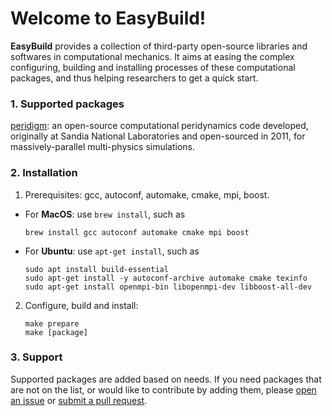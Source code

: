 Welcome to EasyBuild!
================

**EasyBuild** provides a collection of third-party open-source libraries and softwares in computational mechanics. It aims at easing the complex configuring, building and installing processes of these computational packages, and thus helping researchers to get a quick start. 

### 1. Supported packages

[peridigm](https://github.com/peridigm/peridigm.git): an open-source computational peridynamics code developed, originally at Sandia National Laboratories and open-sourced in 2011, for massively-parallel multi-physics simulations.

### 2. Installation

 1. Prerequisites: gcc, autoconf, automake, cmake, mpi, boost.

   - For **MacOS**: use ``brew install``, such as

       ```
       brew install gcc autoconf automake cmake mpi boost
       ```

   - For **Ubuntu**: use ``apt-get install``, such as

       ```
       sudo apt install build-essential
       sudo apt-get install -y autoconf-archive automake cmake texinfo
       sudo apt-get install openmpi-bin libopenmpi-dev libboost-all-dev
       ```

 2. Configure, build and install:

    ```
    make prepare
    make [package]
    ```

### 3. Support

Supported packages are added based on needs. If you need packages that are not on the list, or would like to contribute by adding them, please [open an issue](https://github.com/net-dem/easy_build/issues) or [submit a pull request](https://github.com/net-dem/easy_build/pulls).
